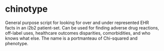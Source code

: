 # chinotype
General purpose script for looking for over and under represented EHR facts in an i2b2 patient-set. Can be used for finding adverse drug reactions, off-label uses, healthcare outcomes disparities, comorbidities, and who knows what else. The name is a portmanteau of Chi-squared and phenotype.
